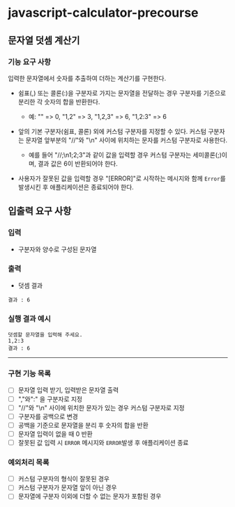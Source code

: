 # javascript-calculator-precourse

## **문자열 덧셈 계산기**

### **기능 요구 사항**

입력한 문자열에서 숫자를 추출하여 더하는 계산기를 구현한다.

- 쉼표(,) 또는 콜론(:)을 구분자로 가지는 문자열을 전달하는 경우 구분자를 기준으로 분리한 각 숫자의 합을 반환한다.
  - 예: "" => 0, "1,2" => 3, "1,2,3" => 6, "1,2:3" => 6

- 앞의 기본 구분자(쉼표, 콜론) 외에 커스텀 구분자를 지정할 수 있다. 커스텀 구분자는 문자열 앞부분의 "//"와 "\n" 사이에 위치하는 문자를 커스텀 구분자로 사용한다.
  - 예를 들어 "//;\n1;2;3"과 같이 값을 입력할 경우 커스텀 구분자는 세미콜론(;)이며, 결과 값은 6이 반환되어야 한다.

- 사용자가 잘못된 값을 입력할 경우 "[ERROR]"로 시작하는 메시지와 함께 `Error`를 발생시킨 후 애플리케이션은 종료되어야 한다.

## **입출력 요구 사항**

### **입력**

- 구분자와 양수로 구성된 문자열

### **출력**

- 덧셈 결과

```
결과 : 6
```

### **실행 결과 예시**

```
덧셈할 문자열을 입력해 주세요.
1,2:3
결과 : 6
```

---

### 구현 기능 목록 

- [ ] 문자열 입력 받기, 입력받은 문자열 출력
- [ ] ","와":" 을 구분자로 지정
- [ ] "//"와 "\n" 사이에 위치한 문자가 있는 경우 커스텀 구분자로 지정
- [ ] 구분자를 공백으로 변경
- [ ] 공백을 기준으로 문자열을 분리 후 숫자의 합을 반환
- [ ] 문자열 입력이 없을 때 0 반환
- [ ] 잘못된 값 입력 시 `ERROR` 메시지와 `ERROR`발생 후 애플리케이션 종료 

### 예외처리 목록 

- [ ] 커스텀 구분자의 형식이 잘못된 경우
- [ ] 커스텀 구분자가 문자열 앞이 아닌 경우
- [ ] 문자열에 구분자 이외에 더할 수 없는 문자가 포함된 경우
